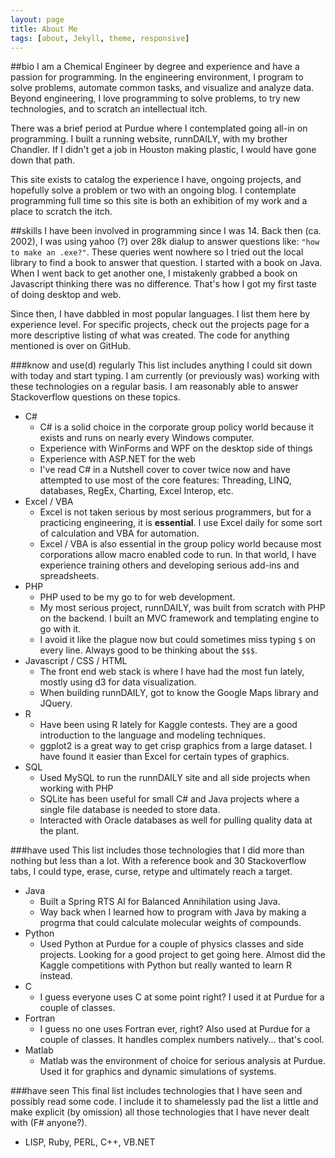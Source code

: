 ```yaml
---
layout: page
title: About Me
tags: [about, Jekyll, theme, responsive]
---
```


##bio
I am a Chemical Engineer by degree and experience and have a passion for programming.  In the engineering environment, I program to solve problems, automate common tasks, and visualize and analyze data.  Beyond engineering, I love programming to solve problems, to try new technologies, and to scratch an intellectual itch.

There was a brief period at Purdue where I contemplated going all-in on programming.  I built a running website, runnDAILY, with my brother Chandler.  If I didn't get a job in Houston making plastic, I would have gone down that path.

This site exists to catalog the experience I have, ongoing projects, and hopefully solve a problem or two with an ongoing blog.  I contemplate programming full time so this site is both an exhibition of my work and a place to scratch the itch.

##skills
I have been involved in programming since I was 14.  Back then (ca. 2002), I was using yahoo (?) over 28k dialup to answer questions like: ``"how to make an .exe?"``.  These queries went nowhere so I tried out the local library to find a book to answer that question.  I started with a book on Java.  When I went back to get another one, I mistakenly grabbed a book on Javascript thinking there was no difference.  That's how I got my first taste of doing desktop and web.

Since then, I have dabbled in most popular languages.  I list them here by experience level.  For specific projects, check out the projects page for a more descriptive listing of what was created.  The code for anything mentioned is over on GitHub.

###know and use(d) regularly
This list includes anything I could sit down with today and start typing.  I am currently (or previously was) working with these technologies on a regular basis.  I am reasonably able to answer Stackoverflow questions on these topics.

 - C#
   - C# is a solid choice in the corporate group policy world because it exists and runs on nearly every Windows computer.
   - Experience with WinForms and WPF on the desktop side of things
   - Experience with ASP.NET for the web
   - I've read C# in a Nutshell cover to cover twice now and have attempted to use most of the core features: Threading, LINQ, databases, RegEx, Charting, Excel Interop, etc.
 - Excel / VBA
   - Excel is not taken serious by most serious programmers, but for a practicing engineering, it is **essential**.  I use Excel daily for some sort of calculation and VBA for automation.
   - Excel / VBA is also essential in the group policy world because most corporations allow macro enabled code to run.  In that world, I have experience training others and developing serious add-ins and spreadsheets.
 - PHP
   - PHP used to be my go to for web development.
   - My most serious project, runnDAILY, was built from scratch with PHP on the backend.  I built an MVC framework and templating engine to go with it.
   - I avoid it like the plague now but could sometimes miss typing `$` on every line. Always good to be thinking about the `$$$`.
 - Javascript / CSS / HTML
     - The front end web stack is where I have had the most fun lately, mostly using d3 for data visualization.
     - When building runnDAILY, got to know the Google Maps library and JQuery.
 - R
   - Have been using R lately for Kaggle contests. They are a good introduction to the language and modeling techniques.
   - ggplot2 is a great way to get crisp graphics from a large dataset.  I have found it easier than Excel for certain types of graphics.
 - SQL
   - Used MySQL to run the runnDAILY site and all side projects when working with PHP
   - SQLite has been useful for small C# and Java projects where a single file database is needed to store data.
   - Interacted with Oracle databases as well for pulling quality data at the plant.

###have used
This list includes those technologies that I did more than nothing but less than a lot.  With a reference book and 30 Stackoverflow tabs, I could type, erase, curse, retype and ultimately reach a target.

 - Java
   - Built a Spring RTS AI for Balanced Annihilation using Java.
   - Way back when  I learned how to program with Java by making a progrma that could calculate molecular weights of compounds.
 - Python
   - Used Python at Purdue for a couple of physics classes and side projects.  Looking for a good project to get going here.  Almost did the Kaggle competitions with Python but really wanted to learn R instead.
 - C
   - I guess everyone uses C at some point right?  I used it at Purdue for a couple of classes.
 - Fortran
   - I guess no one uses Fortran ever, right?  Also used at Purdue for a couple of classes.  It handles complex numbers natively... that's cool.
 - Matlab
   - Matlab was the environment of choice for serious analysis at Purdue.  Used it for graphics and dynamic simulations of systems.

###have seen
This final list includes technologies that I have seen and possibly read some code.  I include it to shamelessly pad the list a little and make explicit (by omission) all those technologies that I have never dealt with (F# anyone?).

 - LISP, Ruby, PERL, C++, VB.NET
